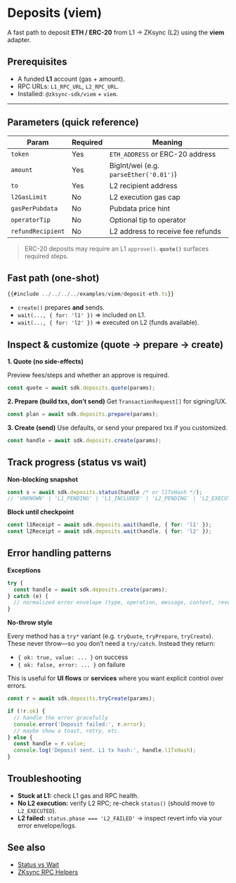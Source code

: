 # Deposits (viem)

A fast path to deposit **ETH / ERC-20** from L1 → ZKsync (L2) using the **viem** adapter.

## Prerequisites

- A funded **L1** account (gas + amount).
- RPC URLs: `L1_RPC_URL`, `L2_RPC_URL`.
- Installed: `@zksync-sdk/viem` + `viem`.

---

## Parameters (quick reference)

| Param | Required | Meaning |
|---|---|---|
| `token` | Yes | `ETH_ADDRESS` or ERC-20 address |
| `amount` | Yes | BigInt/wei (e.g. `parseEther('0.01')`) |
| `to` | Yes | L2 recipient address |
| `l2GasLimit` | No | L2 execution gas cap |
| `gasPerPubdata` | No | Pubdata price hint |
| `operatorTip` | No | Optional tip to operator |
| `refundRecipient` | No | L2 address to receive fee refunds |

> ERC-20 deposits may require an L1 `approve()`. **`quote()`** surfaces required steps.

## Fast path (one-shot)

```ts
{{#include ../../../../examples/viem/deposit-eth.ts}}
````

* `create()` prepares **and** sends.
* `wait(..., { for: 'l1' })` ⇒ included on L1.
* `wait(..., { for: 'l2' })` ⇒ executed on L2 (funds available).

## Inspect & customize (quote → prepare → create)

**1. Quote (no side-effects)**

Preview fees/steps and whether an approve is required.

```ts
const quote = await sdk.deposits.quote(params);
```

**2. Prepare (build txs, don’t send)**
Get `TransactionRequest[]` for signing/UX.

```ts
const plan = await sdk.deposits.prepare(params);
```

**3. Create (send)**
Use defaults, or send your prepared txs if you customized.

```ts
const handle = await sdk.deposits.create(params);
```

## Track progress (status vs wait)

**Non-blocking snapshot**

```ts
const s = await sdk.deposits.status(handle /* or l1TxHash */);
// 'UNKNOWN' | 'L1_PENDING' | 'L1_INCLUDED' | 'L2_PENDING' | 'L2_EXECUTED' | 'L2_FAILED'
```

**Block until checkpoint**

```ts
const l1Receipt = await sdk.deposits.wait(handle, { for: 'l1' });
const l2Receipt = await sdk.deposits.wait(handle, { for: 'l2' });
```

## Error handling patterns

**Exceptions**

```ts
try {
  const handle = await sdk.deposits.create(params);
} catch (e) {
  // normalized error envelope (type, operation, message, context, revert?)
}
```

**No-throw style**

Every method has a `try*` variant (e.g. `tryQuote`, `tryPrepare`, `tryCreate`).  
These never throw—so you don’t need a `try/catch`. Instead they return:

- `{ ok: true, value: ... }` on success  
- `{ ok: false, error: ... }` on failure  

This is useful for **UI flows** or **services** where you want explicit control over errors.

```ts
const r = await sdk.deposits.tryCreate(params);

if (!r.ok) {
  // handle the error gracefully
  console.error('Deposit failed:', r.error);
  // maybe show a toast, retry, etc.
} else {
  const handle = r.value;
  console.log('Deposit sent. L1 tx hash:', handle.l1TxHash);
}
```

## Troubleshooting

* **Stuck at L1:** check L1 gas and RPC health.
* **No L2 execution:** verify L2 RPC; re-check `status()` (should move to `L2_EXECUTED`).
* **L2 failed:** `status.phase === 'L2_FAILED'` → inspect revert info via your error envelope/logs.

## See also

* [Status vs Wait](../../concepts/status-vs-wait.md)
* [ZKsync RPC Helpers](../../zks/methods.md)
